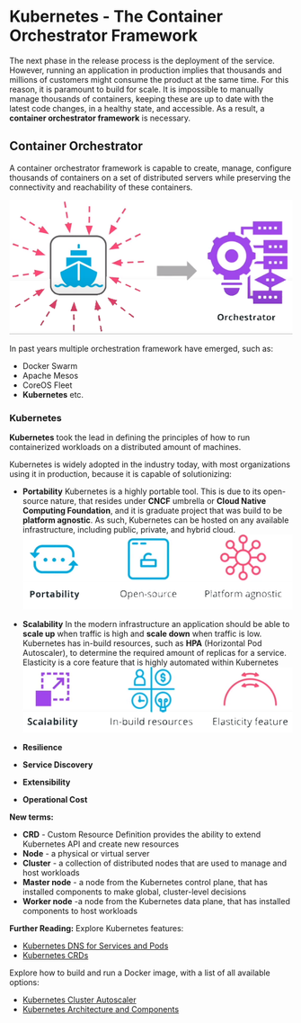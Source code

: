 # Kubernetes - The Container Orchestrator Framework

The next phase in the release process is the deployment of the service. However, running an application in production implies that thousands and millions of customers might consume the product at the same time. For this reason, it is paramount to build for scale. It is impossible to manually manage thousands of containers, keeping these are up to date with the latest code changes, in a healthy state, and accessible. As a result, a **container orchestrator framework** is necessary.

## Container Orchestrator

A container orchestrator framework is capable to create, manage, configure thousands of containers on a set of distributed servers while preserving the connectivity and reachability of these containers.

![Container Orchestrator](9.1.ContainerOrchestrator.png)

In past years multiple orchestration framework have emerged, such as:

* Docker Swarm
* Apache Mesos
* CoreOS Fleet
* **Kubernetes** etc.

### Kubernetes

 **Kubernetes** took the lead in defining the principles of how to run containerized workloads on a distributed amount of machines.

 Kubernetes is widely adopted in the industry today, with most organizations using it in production, because it is capable of solutionizing:

* **Portability**
Kubernetes is a highly portable tool. This is due to its open-source nature, that resides under **CNCF** umbrella or **Cloud Native Computing Foundation**, and it is graduate project that was build to be **platform agnostic**.  As such, Kubernetes can be hosted on any available infrastructure, including public, private, and hybrid cloud.
![Portability](9.2.Portability.png)
* **Scalability**
In the modern infrastructure an application should be able to **scale up** when traffic is high and **scale down** when traffic is low.  Kubernetes has in-build resources, such as **HPA** (Horizontal Pod Autoscaler), to determine the required amount of replicas for a service. Elasticity is a core feature that is highly automated within Kubernetes
![Scalability](9.3.Scalability.png)
* **Resilience**

* **Service Discovery**
* **Extensibility**
* **Operational Cost**

**New terms:**

* **CRD** - Custom Resource Definition provides the ability to extend Kubernetes API and create new resources
* **Node** - a physical or virtual server
* **Cluster** - a collection of distributed nodes that are used to manage and host workloads
* **Master node** - a node from the Kubernetes control plane, that has installed components to make global, cluster-level decisions
* **Worker node** -a node from the Kubernetes data plane, that has installed components to host workloads

**Further Reading:**
Explore Kubernetes features:

* [Kubernetes DNS for Services and Pods](https://kubernetes.io/docs/concepts/services-networking/dns-pod-service/)
* [Kubernetes CRDs](https://kubernetes.io/docs/concepts/extend-kubernetes/api-extension/custom-resources/)

Explore how to build and run a Docker image, with a list of all available options:

* [Kubernetes Cluster Autoscaler](https://kubernetes.io/blog/2016/07/autoscaling-in-kubernetes/)
* [Kubernetes Architecture and Components](https://kubernetes.io/docs/concepts/overview/components/)

